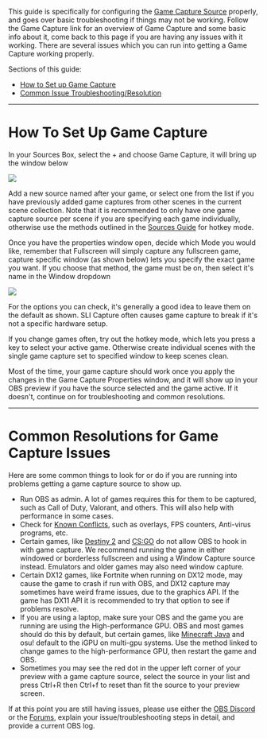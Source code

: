 This guide is specifically for configuring the [Game Capture Source](https://obsproject.com/wiki/Sources-Guide#game-capture) properly, and goes over basic troubleshooting if things may not be working. Follow the Game Capture link for an overview of Game Capture and some basic info about it, come back to this page if you are having any issues with it working. There are several issues which you can run into getting a Game Capture working properly.

Sections of this guide:

* [How to Set up Game Capture](https://github.com/obsproject/obs-studio/wiki/Game-Capture-Guide#how-to-set-up-game-capture)
* [Common Issue Troubleshooting/Resolution](https://github.com/obsproject/obs-studio/wiki/Game-Capture-Guide#common-resolutions-for-game-capture-issues)

***
# How To Set Up Game Capture

In your Sources Box, select the + and choose Game Capture, it will bring up the window below 

![](https://i.imgur.com/lFfCgtd.png)

Add a new source named after your game, or select one from the list if you have previously added game captures from other scenes in the current scene collection. Note that it is recommended to only have one game capture source per scene if you are specifying each game individually, otherwise use the methods outlined in the [Sources Guide](https://obsproject.com/wiki/Sources-Guide#game-capture) for hotkey mode.

Once you have the properties window open, decide which Mode you would like, remember that Fullscreen will simply capture any fullscreen game, capture specific window (as shown below) lets you specify the exact game you want. If you choose that method, the game must be on, then select it's name in the Window dropdown

![](https://i.imgur.com/jx9NPHA.png)

For the options you can check, it's generally a good idea to leave them on the default as shown. SLI Capture often causes game capture to break if it's not a specific hardware setup.

If you change games often, try out the hotkey mode, which lets you press a key to select your active game. Otherwise create individual scenes with the single game capture set to specified window to keep scenes clean.

Most of the time, your game capture should work once you apply the changes in the Game Capture Properties window, and it will show up in your OBS preview if you have the source selected and the game active. If it doesn't, continue on for troubleshooting and common resolutions.


***

# Common Resolutions for Game Capture Issues

Here are some common things to look for or do if you are running into problems getting a game capture source to show up.

* Run OBS as admin. A lot of games requires this for them to be captured, such as Call of Duty, Valorant, and others. This will also help with performance in some cases. 
* Check for [Known Conflicts](https://obsproject.com/wiki/Known-Conflicts), such as overlays, FPS counters, Anti-virus programs, etc.
* Certain games, like [Destiny 2](https://www.bungie.net/en/Help/Article/46101) and [CS:GO](https://blog.counter-strike.net/index.php/2020/07/30736/) do not allow OBS to hook in with game capture. We recommend running the game in either windowed or borderless fullscreen and using a Window Capture source instead. Emulators and older games may also need window capture.
* Certain DX12 games, like Fortnite when running on DX12 mode, may cause the game to crash if run with OBS, and DX12 capture may sometimes have weird frame issues, due to the graphics API. If the game has DX11 API it is recommended to try that option to see if problems resolve. 
* If you are using a laptop, make sure your OBS and the game you are running are using the High-performance GPU. OBS and most games should do this by default, but certain games, like [Minecraft Java](https://obsproject.com/wiki/Minecraft-Not-Working-With-Game-Capture) and osu! default to the iGPU on multi-gpu systems. Use the method linked to change games to the high-performance GPU, then restart the game and OBS.
* Sometimes you may see the red dot in the upper left corner of your preview with a game capture source, select the source in your list and press Ctrl+R then Ctrl+f to reset than fit the source to your preview screen. 

If at this point you are still having issues, please use either the [OBS Discord](https://obsproject.com/discord) or the [Forums](https://obsproject.com/forum/), explain your issue/troubleshooting steps in detail, and provide a current OBS log.
